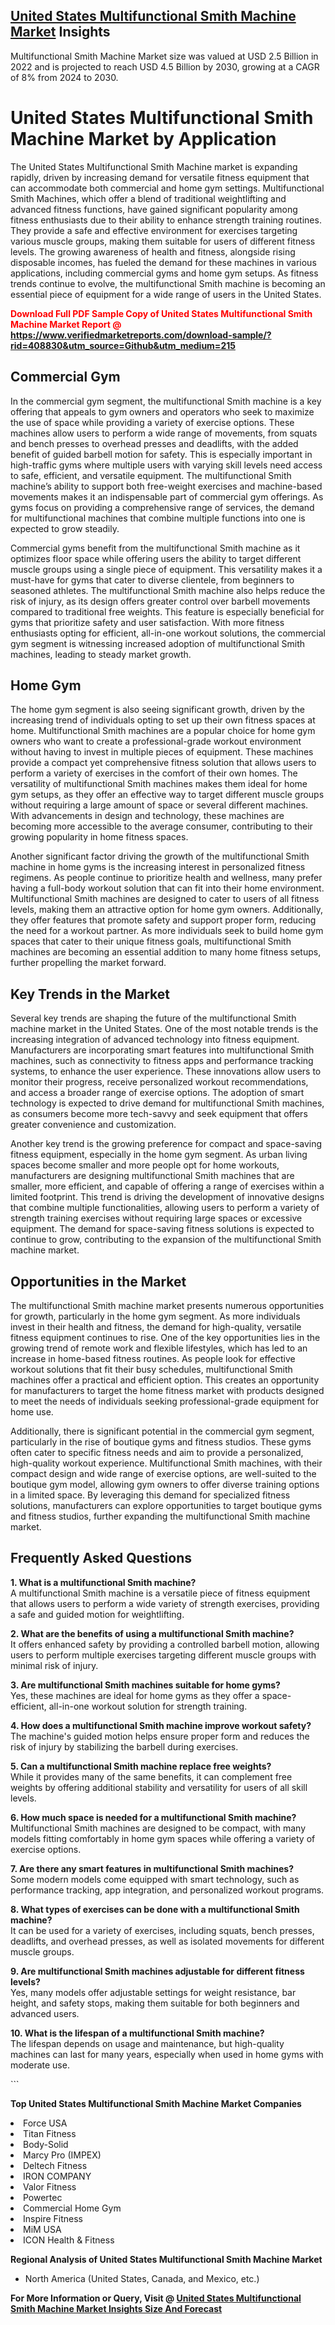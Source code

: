 <h2><a href="https://www.verifiedmarketreports.com/download-sample/?rid=408830&amp;utm_source=Github&amp;utm_medium=215" target="_blank">United States Multifunctional Smith Machine Market</a> Insights</h2><p>Multifunctional Smith Machine Market size was valued at USD 2.5 Billion in 2022 and is projected to reach USD 4.5 Billion by 2030, growing at a CAGR of 8% from 2024 to 2030.</p><p> <h1>United States Multifunctional Smith Machine Market by Application</h1> <p>The United States Multifunctional Smith Machine market is expanding rapidly, driven by increasing demand for versatile fitness equipment that can accommodate both commercial and home gym settings. Multifunctional Smith Machines, which offer a blend of traditional weightlifting and advanced fitness functions, have gained significant popularity among fitness enthusiasts due to their ability to enhance strength training routines. They provide a safe and effective environment for exercises targeting various muscle groups, making them suitable for users of different fitness levels. The growing awareness of health and fitness, alongside rising disposable incomes, has fueled the demand for these machines in various applications, including commercial gyms and home gym setups. As fitness trends continue to evolve, the multifunctional Smith machine is becoming an essential piece of equipment for a wide range of users in the United States. <strong><p><span class=""><span style="color: #ff0000;"><strong>Download Full PDF Sample Copy of United States Multifunctional Smith Machine Market Report</strong> @ </span><a href="https://www.verifiedmarketreports.com/download-sample/?rid=408830&amp;utm_source=Github&amp;utm_medium=215" target="_blank">https://www.verifiedmarketreports.com/download-sample/?rid=408830&amp;utm_source=Github&amp;utm_medium=215</a></span></p></strong></p> <h2>Commercial Gym</h2> <p>In the commercial gym segment, the multifunctional Smith machine is a key offering that appeals to gym owners and operators who seek to maximize the use of space while providing a variety of exercise options. These machines allow users to perform a wide range of movements, from squats and bench presses to overhead presses and deadlifts, with the added benefit of guided barbell motion for safety. This is especially important in high-traffic gyms where multiple users with varying skill levels need access to safe, efficient, and versatile equipment. The multifunctional Smith machine’s ability to support both free-weight exercises and machine-based movements makes it an indispensable part of commercial gym offerings. As gyms focus on providing a comprehensive range of services, the demand for multifunctional machines that combine multiple functions into one is expected to grow steadily. <p>Commercial gyms benefit from the multifunctional Smith machine as it optimizes floor space while offering users the ability to target different muscle groups using a single piece of equipment. This versatility makes it a must-have for gyms that cater to diverse clientele, from beginners to seasoned athletes. The multifunctional Smith machine also helps reduce the risk of injury, as its design offers greater control over barbell movements compared to traditional free weights. This feature is especially beneficial for gyms that prioritize safety and user satisfaction. With more fitness enthusiasts opting for efficient, all-in-one workout solutions, the commercial gym segment is witnessing increased adoption of multifunctional Smith machines, leading to steady market growth.</p> <h2>Home Gym</h2> <p>The home gym segment is also seeing significant growth, driven by the increasing trend of individuals opting to set up their own fitness spaces at home. Multifunctional Smith machines are a popular choice for home gym owners who want to create a professional-grade workout environment without having to invest in multiple pieces of equipment. These machines provide a compact yet comprehensive fitness solution that allows users to perform a variety of exercises in the comfort of their own homes. The versatility of multifunctional Smith machines makes them ideal for home gym setups, as they offer an effective way to target different muscle groups without requiring a large amount of space or several different machines. With advancements in design and technology, these machines are becoming more accessible to the average consumer, contributing to their growing popularity in home fitness spaces. <p>Another significant factor driving the growth of the multifunctional Smith machine in home gyms is the increasing interest in personalized fitness regimens. As people continue to prioritize health and wellness, many prefer having a full-body workout solution that can fit into their home environment. Multifunctional Smith machines are designed to cater to users of all fitness levels, making them an attractive option for home gym owners. Additionally, they offer features that promote safety and support proper form, reducing the need for a workout partner. As more individuals seek to build home gym spaces that cater to their unique fitness goals, multifunctional Smith machines are becoming an essential addition to many home fitness setups, further propelling the market forward.</p> <h2>Key Trends in the Market</h2> <p>Several key trends are shaping the future of the multifunctional Smith machine market in the United States. One of the most notable trends is the increasing integration of advanced technology into fitness equipment. Manufacturers are incorporating smart features into multifunctional Smith machines, such as connectivity to fitness apps and performance tracking systems, to enhance the user experience. These innovations allow users to monitor their progress, receive personalized workout recommendations, and access a broader range of exercise options. The adoption of smart technology is expected to drive demand for multifunctional Smith machines, as consumers become more tech-savvy and seek equipment that offers greater convenience and customization. <p>Another key trend is the growing preference for compact and space-saving fitness equipment, especially in the home gym segment. As urban living spaces become smaller and more people opt for home workouts, manufacturers are designing multifunctional Smith machines that are smaller, more efficient, and capable of offering a range of exercises within a limited footprint. This trend is driving the development of innovative designs that combine multiple functionalities, allowing users to perform a variety of strength training exercises without requiring large spaces or excessive equipment. The demand for space-saving fitness solutions is expected to continue to grow, contributing to the expansion of the multifunctional Smith machine market.</p> <h2>Opportunities in the Market</h2> <p>The multifunctional Smith machine market presents numerous opportunities for growth, particularly in the home gym segment. As more individuals invest in their health and fitness, the demand for high-quality, versatile fitness equipment continues to rise. One of the key opportunities lies in the growing trend of remote work and flexible lifestyles, which has led to an increase in home-based fitness routines. As people look for effective workout solutions that fit their busy schedules, multifunctional Smith machines offer a practical and efficient option. This creates an opportunity for manufacturers to target the home fitness market with products designed to meet the needs of individuals seeking professional-grade equipment for home use. <p>Additionally, there is significant potential in the commercial gym segment, particularly in the rise of boutique gyms and fitness studios. These gyms often cater to specific fitness needs and aim to provide a personalized, high-quality workout experience. Multifunctional Smith machines, with their compact design and wide range of exercise options, are well-suited to the boutique gym model, allowing gym owners to offer diverse training options in a limited space. By leveraging this demand for specialized fitness solutions, manufacturers can explore opportunities to target boutique gyms and fitness studios, further expanding the multifunctional Smith machine market.</p> <h2>Frequently Asked Questions</h2> <p><strong>1. What is a multifunctional Smith machine?</strong><br>A multifunctional Smith machine is a versatile piece of fitness equipment that allows users to perform a wide variety of strength exercises, providing a safe and guided motion for weightlifting.</p> <p><strong>2. What are the benefits of using a multifunctional Smith machine?</strong><br>It offers enhanced safety by providing a controlled barbell motion, allowing users to perform multiple exercises targeting different muscle groups with minimal risk of injury.</p> <p><strong>3. Are multifunctional Smith machines suitable for home gyms?</strong><br>Yes, these machines are ideal for home gyms as they offer a space-efficient, all-in-one workout solution for strength training.</p> <p><strong>4. How does a multifunctional Smith machine improve workout safety?</strong><br>The machine's guided motion helps ensure proper form and reduces the risk of injury by stabilizing the barbell during exercises.</p> <p><strong>5. Can a multifunctional Smith machine replace free weights?</strong><br>While it provides many of the same benefits, it can complement free weights by offering additional stability and versatility for users of all skill levels.</p> <p><strong>6. How much space is needed for a multifunctional Smith machine?</strong><br>Multifunctional Smith machines are designed to be compact, with many models fitting comfortably in home gym spaces while offering a variety of exercise options.</p> <p><strong>7. Are there any smart features in multifunctional Smith machines?</strong><br>Some modern models come equipped with smart technology, such as performance tracking, app integration, and personalized workout programs.</p> <p><strong>8. What types of exercises can be done with a multifunctional Smith machine?</strong><br>It can be used for a variety of exercises, including squats, bench presses, deadlifts, and overhead presses, as well as isolated movements for different muscle groups.</p> <p><strong>9. Are multifunctional Smith machines adjustable for different fitness levels?</strong><br>Yes, many models offer adjustable settings for weight resistance, bar height, and safety stops, making them suitable for both beginners and advanced users.</p> <p><strong>10. What is the lifespan of a multifunctional Smith machine?</strong><br>The lifespan depends on usage and maintenance, but high-quality machines can last for many years, especially when used in home gyms with moderate use.</p> ```</p><p><strong>Top United States Multifunctional Smith Machine Market Companies</strong></p><div data-test-id=""><p><li>Force USA</li><li> Titan Fitness</li><li> Body-Solid</li><li> Marcy Pro (IMPEX)</li><li> Deltech Fitness</li><li> IRON COMPANY</li><li> Valor Fitness</li><li> Powertec</li><li> Commercial Home Gym</li><li> Inspire Fitness</li><li> MiM USA</li><li> ICON Health & Fitness</li></p><div><strong>Regional Analysis of&nbsp;United States Multifunctional Smith Machine Market</strong></div><ul><li dir="ltr"><p dir="ltr">North America&nbsp;(United States, Canada, and Mexico, etc.)</p></li></ul><p><strong>For More Information or Query, Visit @&nbsp;</strong><strong><a href="https://www.verifiedmarketreports.com/product/multifunctional-smith-machine-market/?utm_source=Github&amp;utm_medium=215" target="_blank">United States Multifunctional Smith Machine Market Insights Size And Forecast</a></strong></p></div>
